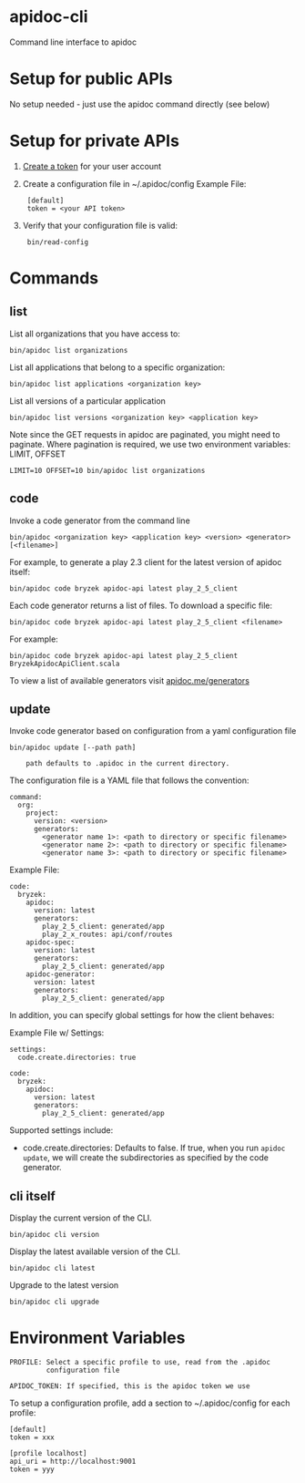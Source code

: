 # apidoc-cli
Command line interface to apidoc

# Setup for public APIs

No setup needed - just use the apidoc command directly (see below)

# Setup for private APIs

1. [Create a token](http://www.apidoc.me/tokens/) for your user account

2. Create a configuration file in ~/.apidoc/config
   Example File:

        [default]
        token = <your API token>

3. Verify that your configuration file is valid:

        bin/read-config

# Commands

## list

List all organizations that you have access to:

    bin/apidoc list organizations

List all applications that belong to a specific organization:

    bin/apidoc list applications <organization key>

List all versions of a particular application

    bin/apidoc list versions <organization key> <application key>
    
Note since the GET requests in apidoc are paginated, you might need to
paginate. Where pagination is required, we use two environment
variables: LIMIT, OFFSET

    LIMIT=10 OFFSET=10 bin/apidoc list organizations
    
## code

Invoke a code generator from the command line

    bin/apidoc <organization key> <application key> <version> <generator> [<filename>]
    
For example, to generate a play 2.3 client for the latest version of apidoc itself:

    bin/apidoc code bryzek apidoc-api latest play_2_5_client

Each code generator returns a list of files. To download a specific file:

    bin/apidoc code bryzek apidoc-api latest play_2_5_client <filename>
    
For example:

    bin/apidoc code bryzek apidoc-api latest play_2_5_client BryzekApidocApiClient.scala

To view a list of available generators visit [apidoc.me/generators](http://www.apidoc.me/generators)

## update

Invoke code generator based on configuration from a yaml configuration file

    bin/apidoc update [--path path]
    
        path defaults to .apidoc in the current directory.

The configuration file is a YAML file that follows the convention:

    command:
      org:
        project:
          version: <version>
          generators:
            <generator name 1>: <path to directory or specific filename>
            <generator name 2>: <path to directory or specific filename>
            <generator name 3>: <path to directory or specific filename>

Example File:

    code:
      bryzek:
        apidoc:
          version: latest
          generators:
            play_2_5_client: generated/app
            play_2_x_routes: api/conf/routes
        apidoc-spec:
          version: latest
          generators:
            play_2_5_client: generated/app
        apidoc-generator:
          version: latest
          generators:
            play_2_5_client: generated/app

In addition, you can specify global settings for how the client behaves:

Example File w/ Settings:

    settings:
      code.create.directories: true

    code:
      bryzek:
        apidoc:
          version: latest
          generators:
            play_2_5_client: generated/app

Supported settings include:

  - code.create.directories: Defaults to false. If true, when you run
    `apidoc update`, we will create the subdirectories as specified by
    the code generator.


## cli itself

Display the current version of the CLI.

    bin/apidoc cli version

Display the latest available version of the CLI.

    bin/apidoc cli latest

Upgrade to the latest version

    bin/apidoc cli upgrade

# Environment Variables

    PROFILE: Select a specific profile to use, read from the .apidoc
             configuration file

    APIDOC_TOKEN: If specified, this is the apidoc token we use

To setup a configuration profile, add a section to ~/.apidoc/config for each profile:

```
[default]
token = xxx

[profile localhost]
api_uri = http://localhost:9001
token = yyy
```